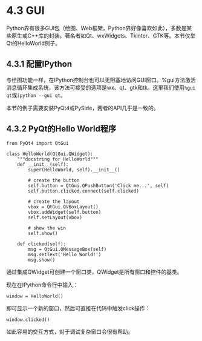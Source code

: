 # 4.3 GUI

Python界有很多GUI包（绘图、Web框架，Python界好像喜欢如此），多数是某些原生或C++库的封装。著名者如Qt、wxWidgets、Tkinter、GTK等。本节仅举Qt的HelloWorld例子。

## 4.3.1 配置IPython

与绘图功能一样，在IPython控制台也可以无阻塞地访问GUI窗口。%gui方法激活消息循环集成系统，该方法可接受的选项是wx、qt、gtk和tk。这里我们使用```%gui qt```或```ipython --gui qt```。

本节的例子需要安装PyQt4或PySide，两者的API几乎是一致的。

## 4.3.2 PyQt的Hello World程序

```
from PyQt4 import QtGui

class HelloWorld(QtGui.QWidget):
    """docstring for HelloWorld"""
    def __init__(self):
        super(HelloWorld, self).__init__()

        # create the button
        self.button = QtGui.QPushButton('Click me...', self)
        self.button.clicked.connect(self.clicked)

        # create the layout
        vbox = QtGui.QVBoxLayout()
        vbox.addWidget(self.button)
        self.setLayout(vbox)

        # show the win
        self.show()

    def clicked(self):
        msg = QtGui.QMessageBox(self)
        msg.setText('Hello World!')
        msg.show()
```

通过集成QWidget可创建一个窗口类，QWidget是所有窗口和控件的基类。

现在在IPython命令行中输入：

```
window = HelloWorld()
```

即可显示一个新的窗口，然后可直接在代码中触发click操作：

```
window.clicked()
```

如此容易的交互方式，对于调试复杂窗口会很有帮助。